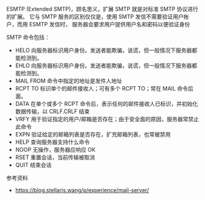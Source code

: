 ESMTP (Extended SMTP)，顾名思义，扩展 SMTP 就是对标准 SMTP 协议进行的扩展。 它与 SMTP 服务的区别仅仅是，使用 SMTP 发信不需要验证用户帐户，而用 ESMTP 发信时， 服务器会要求用户提供用户名和密码以便验证身份

SMTP 命令包括：

- HELO 向服务器标识用户身份。发送者能欺骗，说谎，但一般情况下服务器都能检测到。
- EHLO 向服务器标识用户身份。发送者能欺骗，说谎，但一般情况下服务器都能检测到。
- MAIL FROM 命令中指定的地址是发件人地址
- RCPT TO 标识单个的邮件接收人；可有多个 RCPT TO；常在 MAIL 命令后面。
- DATA 在单个或多个 RCPT 命令后，表示任何的邮件接收人已标识，并初始化数据传输，以 CRLF.CRLF 结束
- VRFY 用于验证指定的用户/邮箱是否存在；由于安全面的原因，服务器常禁止此命令
- EXPN 验证给定的邮箱列表是否存在，扩充邮箱列表，也常被禁用
- HELP 查询服务器支持什么命令
- NOOP 无操作，服务器应响应 OK
- RSET 重置会话，当前传输被取消
- QUIT 结束会话

参考资料

- <https://blog.stellaris.wang/p/experience/mail-server/>